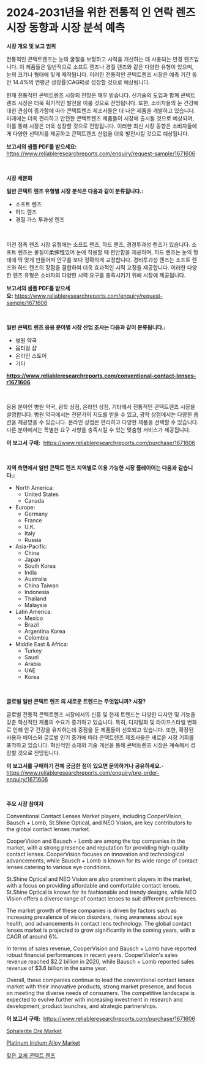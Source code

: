 <p><h1>2024-2031년을 위한 전통적 인 연락 렌즈 시장 동향과 시장 분석 예측</h1></p><p><strong>시장 개요 및 보고 범위</strong></p>
<p><p>전통적인 콘택트렌즈는 눈의 굴절을 보정하고 시력을 개선하는 데 사용되는 안경 렌즈입니다. 이 제품들은 일반적으로 소프트 렌즈나 경질 렌즈와 같은 다양한 유형이 있으며, 눈의 크기나 형태에 맞게 제작됩니다. 이러한 전통적인 콘택트렌즈 시장은 예측 기간 동안 14.4%의 연평균 성장률(CAGR)로 성장할 것으로 예상됩니다.</p><p>현재 전통적인 콘택트렌즈 시장의 전망은 매우 밝습니다. 신기술의 도입과 함께 콘택트렌즈 시장은 더욱 획기적인 발전을 이룰 것으로 전망됩니다. 또한, 소비자들의 눈 건강에 대한 관심이 증가함에 따라 콘택트렌즈 제조사들은 더 나은 제품을 개발하고 있습니다. 미래에는 더욱 편리하고 안전한 콘택트렌즈 제품들이 시장에 출시될 것으로 예상되며, 이를 통해 시장은 더욱 성장할 것으로 전망됩니다. 이러한 최신 시장 동향은 소비자들에게 다양한 선택지를 제공하고 콘택트렌즈 산업을 더욱 발전시킬 것으로 예상됩니다.</p></p>
<p><strong>보고서의 샘플 PDF를 받으세요:</strong> <a href="https://www.reliableresearchreports.com/enquiry/request-sample/1671606">https://www.reliableresearchreports.com/enquiry/request-sample/1671606</a></p>
<p>&nbsp;</p>
<p><strong>시장 세분화</strong></p>
<p><strong>일반 콘택트 렌즈 유형별 시장 분석은 다음과 같이 분류됩니다.:</strong></p>
<p><ul><li>소프트 렌즈</li><li>하드 렌즈</li><li>경질 가스 투과성 렌즈</li></ul></p>
<p>&nbsp;</p>
<p><p>이전 접촉 렌즈 시장 유형에는 소프트 렌즈, 하드 렌즈, 경경투과성 렌즈가 있습니다. 소프트 렌즈는 물질이柔弾性있어 눈에 착용할 때 편안함을 제공하며, 하드 렌즈는 눈의 형태에 딱 맞게 만들어져 안구를 보다 정확하게 교정합니다. 경비투과성 렌즈는 소프트 렌즈와 하드 렌즈의 장점을 결합하여 더욱 효과적인 시력 교정을 제공합니다. 이러한 다양한 렌즈 유형은 소비자의 다양한 시력 요구를 충족시키기 위해 시장에 제공됩니다.</p></p>
<p><strong>보고서의 샘플 PDF를 받으세요:</strong>&nbsp;<a href="https://www.reliableresearchreports.com/enquiry/request-sample/1671606">https://www.reliableresearchreports.com/enquiry/request-sample/1671606</a></p>
<p>&nbsp;</p>
<p><strong> 일반 콘택트 렌즈 응용 분야별 시장 산업 조사는 다음과 같이 분류됩니다.:</strong></p>
<p><ul><li>병원 약국</li><li>옵티컬 샵</li><li>온라인 스토어</li><li>기타</li></ul></p>
<p><strong><a href="https://www.reliableresearchreports.com/conventional-contact-lenses-r1671606">https://www.reliableresearchreports.com/conventional-contact-lenses-r1671606</a></strong></p>
<p>&nbsp;</p>
<p><p>응용 분야인 병원 약국, 광학 상점, 온라인 상점, 기타에서 전통적인 콘택트렌즈 시장을 설명합니다. 병원 약국에서는 전문가의 지도를 받을 수 있고, 광학 상점에서는 다양한 옵션을 제공받을 수 있습니다. 온라인 상점은 편리하고 다양한 제품을 선택할 수 있습니다. 다른 분야에서는 특별한 요구 사항을 충족시킬 수 있는 맞춤형 서비스가 제공됩니다.</p></p>
<p><strong>이 보고서 구매:</strong>&nbsp; <a href="https://www.reliableresearchreports.com/purchase/1671606">https://www.reliableresearchreports.com/purchase/1671606</a></p>
<p>&nbsp;</p>
<p><strong>지역 측면에서 일반 콘택트 렌즈 지역별로 이용 가능한 시장 플레이어는 다음과 같습니다.:</strong></p>
<p><ul>
    <li>
        North America:
        <ul>
            <li>United States</li>
            <li>Canada</li>
        </ul>
    </li>
    <li>
        Europe:
        <ul>
            <li>Germany</li>
            <li>France</li>
            <li>U.K.</li>
            <li>Italy</li>
            <li>Russia</li>
        </ul>
    </li>
    <li>
        Asia-Pacific:
        <ul>
            <li>China</li>
            <li>Japan</li>
            <li>South Korea</li>
            <li>India</li>
            <li>Australia</li>
            <li>China Taiwan</li>
            <li>Indonesia</li>
            <li>Thailand</li>
            <li>Malaysia</li>
        </ul>
    </li>
    <li>
        Latin America:
        <ul>
            <li>Mexico</li>
            <li>Brazil</li>
            <li>Argentina Korea</li>
            <li>Colombia</li>
        </ul>
    </li>
    <li>
        Middle East & Africa:
        <ul>
            <li>Turkey</li>
            <li>Saudi</li>
            <li>Arabia</li>
            <li>UAE</li>
            <li>Korea</li>
        </ul>
    </li>
    </ul></p>
<p>&nbsp;</p>
<p><strong>글로벌 일반 콘택트 렌즈 의 새로운 트렌드는 무엇입니까? 시장?</strong></p>
<p><p>글로벌 전통적 콘택트렌즈 시장에서의 신흥 및 현재 트렌드는 다양한 디자인 및 기능을 갖춘 혁신적인 제품의 수요가 증가하고 있습니다. 특히, 디지털화 및 라이프스타일 변화로 인해 안구 건강을 유지하는데 중점을 둔 제품들이 선호되고 있습니다. 또한, 확장된 사용자 베이스와 글로벌 인기 증가에 따라 콘택트렌즈 제조사들은 새로운 시장 기회를 포착하고 있습니다. 혁신적인 소재와 기술 개선을 통해 콘택트렌즈 시장은 계속해서 성장할 것으로 전망됩니다.</p></p>
<p><strong>이 보고서를 구매하기 전에 궁금한 점이 있으면 문의하거나 공유하세요.</strong>- <a href="https://www.reliableresearchreports.com/enquiry/pre-order-enquiry/1671606">https://www.reliableresearchreports.com/enquiry/pre-order-enquiry/1671606</a></p>
<p>&nbsp;</p>
<p><strong>주요 시장 참여자</strong></p>
<p><p>Conventional Contact Lenses Market players, including CooperVision, Bausch + Lomb, St.Shine Optical, and NEO Vision, are key contributors to the global contact lenses market. </p><p>CooperVision and Bausch + Lomb are among the top companies in the market, with a strong presence and reputation for providing high-quality contact lenses. CooperVision focuses on innovation and technological advancements, while Bausch + Lomb is known for its wide range of contact lenses catering to various eye conditions.</p><p>St.Shine Optical and NEO Vision are also prominent players in the market, with a focus on providing affordable and comfortable contact lenses. St.Shine Optical is known for its fashionable and trendy designs, while NEO Vision offers a diverse range of contact lenses to suit different preferences.</p><p>The market growth of these companies is driven by factors such as increasing prevalence of vision disorders, rising awareness about eye health, and advancements in contact lens technology. The global contact lenses market is projected to grow significantly in the coming years, with a CAGR of around 6%.</p><p>In terms of sales revenue, CooperVision and Bausch + Lomb have reported robust financial performances in recent years. CooperVision's sales revenue reached $2.2 billion in 2020, while Bausch + Lomb reported sales revenue of $3.6 billion in the same year.</p><p>Overall, these companies continue to lead the conventional contact lenses market with their innovative products, strong market presence, and focus on meeting the diverse needs of consumers. The competitive landscape is expected to evolve further with increasing investment in research and development, product launches, and strategic partnerships.</p></p>
<p><strong>이 보고서 구매:</strong>&nbsp;&nbsp;<a href="https://www.reliableresearchreports.com/purchase/1671606">https://www.reliableresearchreports.com/purchase/1671606</a></p>
<p><p><a href="https://issuu.com/reportprime-2/docs/sphalerite-ore-market-size-2030.pptx">Sphalerite Ore Market</a></p><p><a href="https://issuu.com/reportprime-2/docs/platinum-iridium-alloy-market-size-2030.pptx">Platinum Iridium Alloy Market</a></p><p><a href="https://github.com/KellyLyncyh543964/Market-Research-Report-List-1/blob/main/888267731674.md">잦은 교체 콘택트 렌즈</a></p></p>